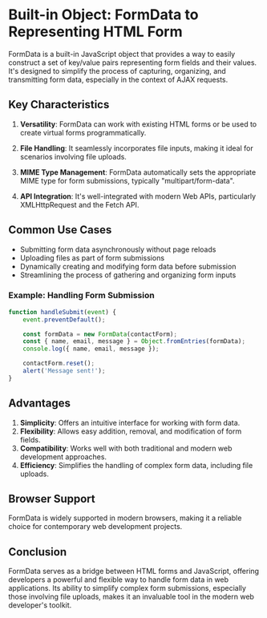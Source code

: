 
# Built-in Object: FormData to Representing HTML Form

FormData is a built-in JavaScript object that provides a way to easily construct a set of key/value pairs representing form fields and their values. It's designed to simplify the process of capturing, organizing, and transmitting form data, especially in the context of AJAX requests.

## Key Characteristics

1. **Versatility**: FormData can work with existing HTML forms or be used to create virtual forms programmatically.

2. **File Handling**: It seamlessly incorporates file inputs, making it ideal for scenarios involving file uploads.

3. **MIME Type Management**: FormData automatically sets the appropriate MIME type for form submissions, typically "multipart/form-data".

4. **API Integration**: It's well-integrated with modern Web APIs, particularly XMLHttpRequest and the Fetch API.

## Common Use Cases

- Submitting form data asynchronously without page reloads
- Uploading files as part of form submissions
- Dynamically creating and modifying form data before submission
- Streamlining the process of gathering and organizing form inputs

### Example: Handling Form Submission
```js
function handleSubmit(event) {
    event.preventDefault();

    const formData = new FormData(contactForm);
    const { name, email, message } = Object.fromEntries(formData);
    console.log({ name, email, message });

    contactForm.reset();
    alert('Message sent!');
}
```

## Advantages

1. **Simplicity**: Offers an intuitive interface for working with form data.
2. **Flexibility**: Allows easy addition, removal, and modification of form fields.
3. **Compatibility**: Works well with both traditional and modern web development approaches.
4. **Efficiency**: Simplifies the handling of complex form data, including file uploads.

## Browser Support

FormData is widely supported in modern browsers, making it a reliable choice for contemporary web development projects.

## Conclusion

FormData serves as a bridge between HTML forms and JavaScript, offering developers a powerful and flexible way to handle form data in web applications. Its ability to simplify complex form submissions, especially those involving file uploads, makes it an invaluable tool in the modern web developer's toolkit.